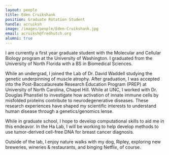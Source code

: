 ```yaml
---
layout: people
title: Eden Cruikshank
position: Graduate Rotation Student
handle: acruiksh
image: /images/people/Eden-Cruikshank.jpg
email: acruiksh@fredhutch.org
alumni: true
---
```


I am currently a first year graduate student with the Molecular and Cellular Biology program at the University of Washington. I graduated from the University of North Florida with a BS in Biomedical Sciences. 

While an undergrad, I joined the Lab of Dr. David Waddell studying the genetic underpinning of muscle atrophy. After graduation, I was accepted into the Post-Baccalaureate Research Education Program (PREP) at University of North Carolina, Chapel Hill. While at UNC, I worked with Dr. Douglas Phanstiel to investigate how activation of innate immune cells by misfolded proteins contribute to neurodegenerative diseases. These research experiences have shaped my scientific interests to understand human disease through a genetics/genomics lense. 

While in graduate school, I hope to develop computational skills to aid me in this endeavor. In the Ha Lab, I will be working to help develop methods to use tumor-derived cell-free DNA for breast cancer diagnosis. 

Outside of the lab, I enjoy nature walks with my dog, Ripley, exploring new breweries, wineries & restaurants, and binging Netflix, of course.   
